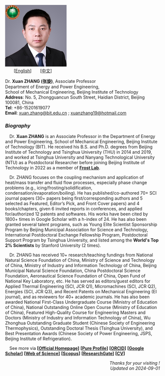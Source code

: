 ![Profile](https://github.com/xuanzhang19/EnglishCV/raw/master/img/Xuan_ZHANG_BIT.jpg)  
&emsp;&emsp;[[<u>English</u>](https://en.xuanzhang.online)]&emsp;&emsp;[[<u>中文</u>](https://zh.xuanzhang.online)]  

Dr. **Xuan ZHANG (张旋)**, Associate Professor  
Department of Energy and Power Engineering,  
School of Mechanical Engineering, Beijing Institute of Technology  
**Address**: No. 5, Zhongguancun South Street, Haidian District, Beijing 100081, China  
**Tel**: +86-15201619077  
**Email**: [<u>xuan.zhang@bit.edu.cn</u>](mailto:xuan.zhang@bit.edu.cn) ; [<u>xuanzhang19@hotmail.com</u>](mailto:xuanzhang19@hotmail.com)  

### ***Biography***  
&emsp;Dr. **Xuan ZHANG** is an Associate Professor in the Department of Energy and Power Engineering, School of Mechanical Engineering, Beijing Institute of Technology (BIT). He received his B.S. and Ph.D. degrees from Beijing Institute of Technology and Tsinghua University (THU) in 2014 and 2019, and worked at Tsinghua University and Nanyang Technological University (NTU) as a Postdoctoral Researcher before joining Beijing Institute of Technology in 2022 as a member of **[<u>Frost Lab</u>](https://www.x-mol.com/groups/FrostLab)**.  

&emsp;Dr. ZHANG focuses on the coupling mechanism and application of heat/mass transfer and fluid flow processes, especially phase change problems (e.g., icing/frosting/solidification, condensation/evaporation/boiling). He has published/co-authored 70+ SCI journal papers (30+ papers being first/corresponding authors and 5 selected as Featured, Editor’s Pick, and Front Cover papers) and 4 books/chapters, given 6 invited reports in conferences, and applied for/authorized 12 patents and softwares. His works have been cited by 1800+ times in Google Scholar with a h-index of 24. He has also been granted several talent programs, such as Young Elite Scientist Sponsorship Program by Beijing Municipal Association for Science and Technology, International Postdoctoral Exchange Fellowship Program, Postdoctoral Support Program by Tsinghua University, and listed among the **World's Top 2% Scientists** by Stanford University (2 times).  

&emsp;Dr. ZHANG has received 10+ research/teaching fundings from National Natural Science Foundation of China, Ministry of Science and Technology of China, Ministry of Industry and Information Technology of China, Beijing Municipal Natural Science Foundation, China Postdoctoral Science Foundation, Aeronautical Science Foundation of China, Open Fund of National Key Laboratory, etc. He has served as editors/guest editors for Applied Thermal Engineering (SCI, JCR Q1), Micromachines (SCI, JCR Q2), Energies (SCI, JCR Q3), and Recent Patents on Mechanical Engineering (EI journal), and as reviewers for 40+ academic journals. He has also been awarded National First-Class Undergraduate Course (Ministry of Education of China), National Outstanding Online Open Course (Ministry of Education of China), Featured High-Quality Course for Engineering Masters and Doctors (Ministry of Industry and Information Technology of China), Wu Zhonghua Outstanding Graduate Student (Chinese Society of Engineering Thermophysics), Outstanding Doctoral Thesis (Tsinghua University), and Best Presentation Awards (Chinese Society of Power Engineering, JSPS, Beijing Institute of Refrigeration).  

&emsp;See more via **[[<u>Official Homepage</u>](https://me.bit.edu.cn/szdw/jsml/rnydlgcx/zlydwgcyjs/fgjzc10/8a4feae1bc944c2eb6d859ead210573c.htm)]**  **[[<u>Pure Profile</u>](https://pure.bit.edu.cn/en/persons/xuan-zhang)]**  **[[<u>ORCID</u>](https://orcid.org/0000-0002-4999-7361)]**  **[[<u>Google Scholar</u>](https://scholar.google.com/citations?user=ebuOVAIAAAAJ)]**  **[[<u>Web of Science</u>](https://publons.com/researcher/AAB-1249-2020)]** **[[<u>Scopus</u>](https://www.scopus.com/authid/detail.uri?authorId=57142969300)]**  **[[<u>ResearchGate</u>](https://www.researchgate.net/profile/Xuan-Zhang-25)]**  **[[<u>CV</u>](https://www.jianguoyun.com/p/DXKBGGsQpsj_Bxj5o9gD)]**  

<p align="right"> <i> Thanks for your visiting ! <br />
Updated on 2024-09-01 </i> </p>
